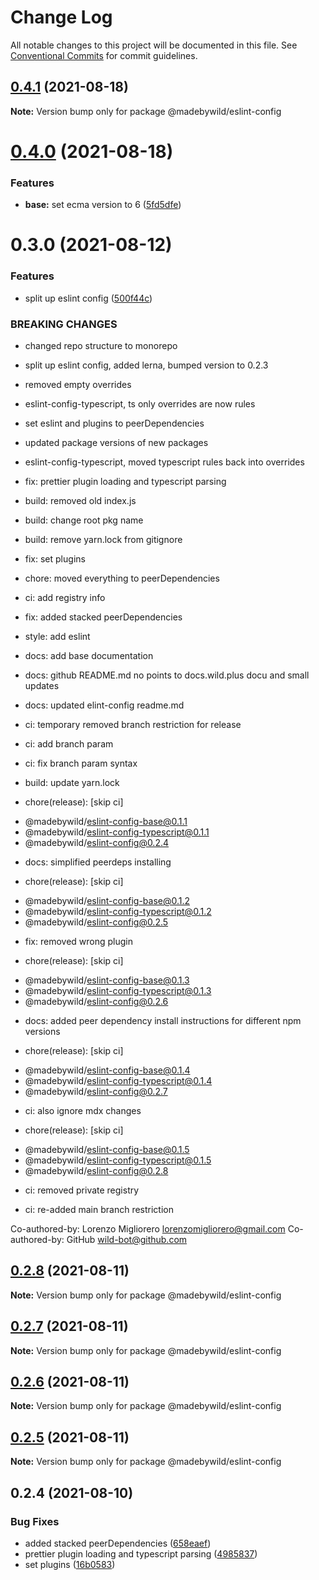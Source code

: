 # Change Log

All notable changes to this project will be documented in this file.
See [Conventional Commits](https://conventionalcommits.org) for commit guidelines.

## [0.4.1](https://github.com/madebywild/eslint-config/compare/@madebywild/eslint-config@0.4.0...@madebywild/eslint-config@0.4.1) (2021-08-18)

**Note:** Version bump only for package @madebywild/eslint-config





# [0.4.0](https://github.com/madebywild/eslint-config/compare/@madebywild/eslint-config@0.3.0...@madebywild/eslint-config@0.4.0) (2021-08-18)


### Features

* **base:** set ecma version to 6 ([5fd5dfe](https://github.com/madebywild/eslint-config/commit/5fd5dfe0c13aa449fb3312674e908828db5c7395))





# 0.3.0 (2021-08-12)


### Features

* split up eslint config ([500f44c](https://github.com/madebywild/eslint-config/commit/500f44c98568e5313801bf806b06eb70940d36b3))


### BREAKING CHANGES

* changed repo structure to monorepo

* split up eslint config, added lerna, bumped version to 0.2.3

* removed empty overrides

* eslint-config-typescript, ts only overrides are now rules

* set eslint and plugins to peerDependencies

* updated package versions of new packages

* eslint-config-typescript, moved typescript rules back into overrides

* fix: prettier plugin loading and typescript parsing

* build: removed old index.js

* build: change root pkg name

* build: remove yarn.lock from gitignore

* fix: set plugins

* chore: moved everything to peerDependencies

* ci: add registry info

* fix: added stacked peerDependencies

* style: add eslint

* docs: add base documentation

* docs: github README.md no points to docs.wild.plus docu and small updates

* docs: updated elint-config readme.md

* ci: temporary removed branch restriction for release

* ci: add branch param

* ci: fix branch param syntax

* build: update yarn.lock

* chore(release): [skip ci]

 - @madebywild/eslint-config-base@0.1.1
 - @madebywild/eslint-config-typescript@0.1.1
 - @madebywild/eslint-config@0.2.4

* docs: simplified peerdeps installing

* chore(release): [skip ci]

 - @madebywild/eslint-config-base@0.1.2
 - @madebywild/eslint-config-typescript@0.1.2
 - @madebywild/eslint-config@0.2.5

* fix: removed wrong plugin

* chore(release): [skip ci]

 - @madebywild/eslint-config-base@0.1.3
 - @madebywild/eslint-config-typescript@0.1.3
 - @madebywild/eslint-config@0.2.6

* docs: added peer dependency install instructions for different npm versions

* chore(release): [skip ci]

 - @madebywild/eslint-config-base@0.1.4
 - @madebywild/eslint-config-typescript@0.1.4
 - @madebywild/eslint-config@0.2.7

* ci: also ignore mdx changes

* chore(release): [skip ci]

 - @madebywild/eslint-config-base@0.1.5
 - @madebywild/eslint-config-typescript@0.1.5
 - @madebywild/eslint-config@0.2.8

* ci: removed private registry

* ci: re-added main branch restriction

Co-authored-by: Lorenzo Migliorero <lorenzomigliorero@gmail.com>
Co-authored-by: GitHub <wild-bot@github.com>





## [0.2.8](https://github.com/madebywild/eslint-config/compare/@madebywild/eslint-config@0.2.7...@madebywild/eslint-config@0.2.8) (2021-08-11)

**Note:** Version bump only for package @madebywild/eslint-config





## [0.2.7](https://github.com/madebywild/eslint-config/compare/@madebywild/eslint-config@0.2.6...@madebywild/eslint-config@0.2.7) (2021-08-11)

**Note:** Version bump only for package @madebywild/eslint-config





## [0.2.6](https://github.com/madebywild/eslint-config/compare/@madebywild/eslint-config@0.2.5...@madebywild/eslint-config@0.2.6) (2021-08-11)

**Note:** Version bump only for package @madebywild/eslint-config





## [0.2.5](https://github.com/madebywild/eslint-config/compare/@madebywild/eslint-config@0.2.4...@madebywild/eslint-config@0.2.5) (2021-08-11)

**Note:** Version bump only for package @madebywild/eslint-config





## 0.2.4 (2021-08-10)


### Bug Fixes

* added stacked peerDependencies ([658eaef](https://github.com/madebywild/eslint-config/commit/658eaef29cc4b0f3d4b9d1529cec38d318effe71))
* prettier plugin loading and typescript parsing ([4985837](https://github.com/madebywild/eslint-config/commit/49858376ee32a25e390dbfa58bb3fa5838a3d467))
* set plugins ([16b0583](https://github.com/madebywild/eslint-config/commit/16b058323d37ea6efc609dbf2ccb028874e6f965))
